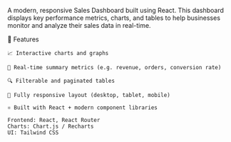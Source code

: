 A modern, responsive Sales Dashboard built using React. This dashboard displays key performance metrics, charts, and tables to help businesses monitor and analyze their sales data in real-time.

🚀 Features

    📈 Interactive charts and graphs

    🧮 Real-time summary metrics (e.g. revenue, orders, conversion rate)

    🔍 Filterable and paginated tables

    📱 Fully responsive layout (desktop, tablet, mobile)

    ⚛️ Built with React + modern component libraries

    Frontend: React, React Router
    Charts: Chart.js / Recharts 
    UI: Tailwind CSS
